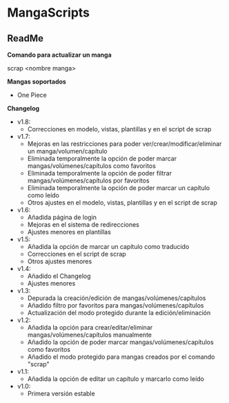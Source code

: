 MangaScripts
==============

ReadMe
--------------

**Comando para actualizar un manga**

scrap &lt;nombre manga&gt;

**Mangas soportados**

- One Piece

**Changelog**

- v1.8: 
	- Correcciones en modelo, vistas, plantillas y en el script de scrap
- v1.7: 
	- Mejoras en las restricciones para poder ver/crear/modificar/eliminar un manga/volumen/capítulo
	- Eliminada temporalmente la opción de poder marcar mangas/volúmenes/capítulos como favoritos
	- Eliminada temporalmente la opción de poder filtrar mangas/volúmenes/capítulos por favoritos
	- Eliminada temporalmente la opción de poder marcar un capítulo como leído
	- Otros ajustes en el modelo, vistas, plantillas y en el script de scrap
- v1.6: 
	- Añadida página de login
	- Mejoras en el sistema de redirecciones
	- Ajustes menores en plantillas
- v1.5: 
	- Añadida la opción de marcar un capítulo como traducido
	- Correcciones en el script de scrap
	- Otros ajustes menores
- v1.4: 
	- Añadido el Changelog
	- Ajustes menores
- v1.3: 
	- Depurada la creación/edición de mangas/volúmenes/capítulos
	- Añadido filtro por favoritos para mangas/volúmenes/capítulos
	- Actualización del modo protegido durante la edición/eliminación
- v1.2: 
	- Añadida la opción para crear/editar/eliminar mangas/volúmenes/capítulos manualmente
	- Añadido la opción de poder marcar mangas/volúmenes/capítulos como favoritos
	- Añadido el modo protegido para mangas creados por el comando "scrap"
- v1.1:
	- Añadida la opción de editar un capítulo y marcarlo como leído
- v1.0: 
	- Primera versión estable
